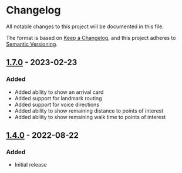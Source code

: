 # Changelog

All notable changes to this project will be documented in this file.

The format is based on [Keep a Changelog](https://keepachangelog.com/en/1.0.0/),
and this project adheres to [Semantic Versioning](https://semver.org/spec/v2.0.0.html).

## [1.7.0][] - 2023-02-23

### Added

- Added ability to show an arrival card
- Added support for landmark routing
- Added support for voice directions
- Added ability to show remaining distance to points of interest
- Added ability to show remaining walk time to points of interest

## [1.4.0][] - 2022-08-22

### Added

- Initial release

[1.7.0]: https://github.com/phunware/maas-mapping-module-android/compare/1.4.0...1.7.0
[1.4.0]: https://github.com/phunware/maas-mapping-module-android/tree/1.4.0
